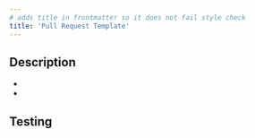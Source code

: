 ```yaml
---
# adds title in frontmatter so it does not fail style check
title: 'Pull Request Template'
---
```

<!-- Please make sure you have read the contributing guidelines -->

## Description
<!-- Describe any changes you have made here -->
<!-- Also, reference any issue that this PR resolves -->
-
-

## Testing
<!-- If needed, describe any testing that you have done -->
